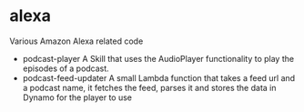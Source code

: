 # alexa
Various Amazon Alexa related code

* podcast-player A Skill that uses the AudioPlayer functionality to play the episodes of a podcast.
* podcast-feed-updater A small Lambda function that takes a feed url and a podcast name, it fetches the feed, parses it and stores the data in Dynamo for the player to use
